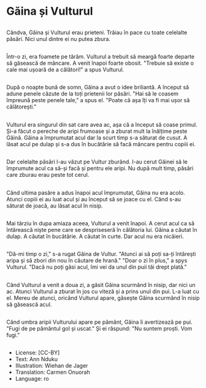 # Găina și Vulturul

##
Cândva, Găina și Vulturul erau prieteni. Trăiau în pace cu toate celelalte păsări. Nici unul dintre ei nu putea zbura.

##
Într-o zi, era foamete pe tărâm. Vulturul a trebuit să meargă foarte departe să găsească de mâncare. A venit înapoi foarte obosit. "Trebuie să existe o cale mai ușoară de a călători!" a spus Vulturul.

##
După o noapte bună de somn, Găina a avut o idee briliantă. A început să adune penele căzute de la toți prietenii lor păsări. "Hai să le coasem împreună peste penele tale," a spus el. "Poate că așa îți va fi mai ușor să călătorești."

##
Vulturul era singurul din sat care avea ac, așa că a început să coase primul. Și-a făcut o pereche de aripi frumoase și a zburat mult la înălțime peste Găină. Găina a împrumutat acul dar la scurt timp s-a săturat de cusut. A lăsat acul pe dulap și s-a dus în bucătărie să facă mâncare pentru copiii ei.

##
Dar celelalte păsări l-au văzut pe Vultur zburând. I-au cerut Găinei să le împrumute acul ca să-și facă și pentru ele aripi. Nu după mult timp, păsări care zburau erau peste tot cerul.

##
Când ultima pasăre a adus înapoi acul împrumutat, Găina nu era acolo. Atunci copiii ei au luat acul și au început să se joace cu el. Când s-au săturat de joacă, au lăsat acul în nisip.

##
Mai târziu în dupa amiaza aceea, Vulturul a venit înapoi. A cerut acul ca să întărească niște pene care se despriseseră în călătoria lui. Găina a căutat în dulap. A căutat în bucătărie. A căutat în curte. Dar acul nu era nicăieri.

##
"Dă-mi timp o zi," s-a rugat Găina de Vultur. "Atunci ai să poți sa-ți întărești aripa și să zbori din nou în căutare de hrană."
"Doar o zi în plus," a spys Vulturul. "Dacă nu poți găsi acul, îmi vei da unul din puii tăi drept plată."

##
Când Vulturul a venit a doua zi, a găsit Găina scurmând în nisip, dar nici un ac. Atunci Vulturul a zburat în jos cu viteză și a prins unul din pui. L-a luat cu el. Mereu de atunci, oricând Vulturul apare, găsește Găina scurmând în nisip să găsească acul.

##
Când umbra aripii Vulturului apare pe pământ, Găina îi avertizează pe pui. "Fugi de pe pământul gol și uscat." Și ei răspund: "Nu suntem proști. Vom fugi."

##
* License: [CC-BY]
* Text: Ann Nduku
* Illustration: Wiehan de Jager
* Translation: Carmen Onuorah
* Language: ro
